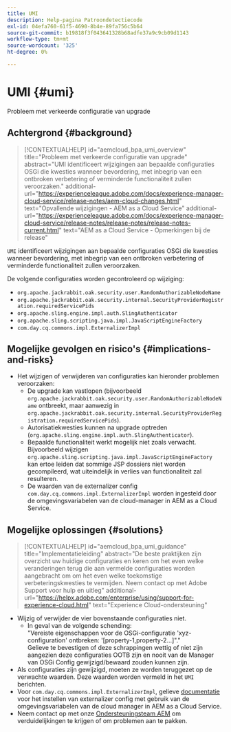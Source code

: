 ```yaml
---
title: UMI
description: Help-pagina Patroondetectiecode
exl-id: 04efa760-61f5-4690-8b4e-89fa756c5b64
source-git-commit: b19818f3f043641328b68adfe37a9c9cb09d1143
workflow-type: tm+mt
source-wordcount: '325'
ht-degree: 0%

---
```


# UMI {#umi}

Probleem met verkeerde configuratie van upgrade

## Achtergrond {#background}

>[!CONTEXTUALHELP]
>id="aemcloud_bpa_umi_overview"
>title="Probleem met verkeerde configuratie van upgrade"
>abstract="UMI identificeert wijzigingen aan bepaalde configuraties OSGi die kwesties wanneer bevordering, met inbegrip van een ontbroken verbetering of verminderde functionaliteit zullen veroorzaken."
>additional-url="https://experienceleague.adobe.com/docs/experience-manager-cloud-service/release-notes/aem-cloud-changes.html" text="Opvallende wijzigingen - AEM as a Cloud Service"
>additional-url="https://experienceleague.adobe.com/docs/experience-manager-cloud-service/release-notes/release-notes/release-notes-current.html" text="AEM as a Cloud Service - Opmerkingen bij de release"

`UMI` identificeert wijzigingen aan bepaalde configuraties OSGi die kwesties wanneer bevordering, met inbegrip van een ontbroken verbetering of verminderde functionaliteit zullen veroorzaken.

De volgende configuraties worden gecontroleerd op wijziging:
* `org.apache.jackrabbit.oak.security.user.RandomAuthorizableNodeName`
* `org.apache.jackrabbit.oak.security.internal.SecurityProviderRegistration.requiredServicePids`
* `org.apache.sling.engine.impl.auth.SlingAuthenticator`
* `org.apache.sling.scripting.java.impl.JavaScriptEngineFactory`
* `com.day.cq.commons.impl.ExternalizerImpl`

## Mogelijke gevolgen en risico&#39;s {#implications-and-risks}

* Het wijzigen of verwijderen van configuraties kan hieronder problemen veroorzaken:
   * De upgrade kan vastlopen (bijvoorbeeld `org.apache.jackrabbit.oak.security.user.RandomAuthorizableNodeName` ontbreekt, maar aanwezig in `org.apache.jackrabbit.oak.security.internal.SecurityProviderRegistration.requiredServicePids`).
   * Autorisatiekwesties kunnen na upgrade optreden (`org.apache.sling.engine.impl.auth.SlingAuthenticator`).
   * Bepaalde functionaliteit werkt mogelijk niet zoals verwacht. Bijvoorbeeld wijzigen `org.apache.sling.scripting.java.impl.JavaScriptEngineFactory` kan ertoe leiden dat sommige JSP dossiers niet worden gecompileerd, wat uiteindelijk in verlies van functionaliteit zal resulteren.
   * De waarden van de externalizer config `com.day.cq.commons.impl.ExternalizerImpl` worden ingesteld door de omgevingsvariabelen van de cloud-manager in AEM as a Cloud Service.

## Mogelijke oplossingen {#solutions}

>[!CONTEXTUALHELP]
>id="aemcloud_bpa_umi_guidance"
>title="Implementatieleiding"
>abstract="De beste praktijken zijn overzicht uw huidige configuraties en keren om het even welke veranderingen terug die aan vermelde configuraties worden aangebracht om om het even welke toekomstige verbeteringskwesties te vermijden. Neem contact op met Adobe Support voor hulp en uitleg"
>additional-url="https://helpx.adobe.com/enterprise/using/support-for-experience-cloud.html" text="Experience Cloud-ondersteuning"

* Wijzig of verwijder de vier bovenstaande configuraties niet.
   * In geval van de volgende schending:\
      &quot;Vereiste eigenschappen voor de OSGi-configuratie &#39;xyz-configuration&#39; ontbreken: &#39;[property-1,property-2...]&quot;.&quot;\
      Gelieve te bevestigen of deze schrappingen wettig of niet zijn aangezien deze configuraties OOTB zijn en nooit van de Manager van OSGi Config gewijzigd/bewaard zouden kunnen zijn.
* Als configuraties zijn gewijzigd, moeten ze worden teruggezet op de verwachte waarden. Deze waarden worden vermeld in het `UMI` berichten.
* Voor `com.day.cq.commons.impl.ExternalizerImpl`, gelieve [documentatie](https://experienceleague.adobe.com/docs/experience-manager-cloud-service/implementing/developer-tools/externalizer.html?lang=en) voor het instellen van externalizer config met gebruik van de omgevingsvariabelen van de cloud manager in AEM as a Cloud Service.
* Neem contact op met onze [Ondersteuningsteam AEM](https://helpx.adobe.com/enterprise/using/support-for-experience-cloud.html) om verduidelijkingen te krijgen of om problemen aan te pakken.

